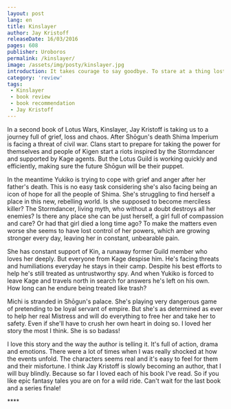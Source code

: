 ```yaml
---
layout: post
lang: en
title: Kinslayer
author: Jay Kristoff
releaseDate: 16/03/2016
pages: 608
publisher: Uroboros
permalink: /kinslayer/
image: /assets/img/posty/kinslayer.jpg
introduction: It takes courage to say goodbye. To stare at a thing lost and know it is gone forever. Some tears are iron forged.
category: 'review'
tags:
 - Kinslayer
 - book review
 - book recommendation
 - Jay Kristoff
---
```

  In a second book of Lotus Wars, Kinslayer, Jay Kristoff is taking us to a journey full of grief, loss and chaos. After Shōgun's death Shima Imperium is facing a threat of civil war. Clans start to prepare for taking the power for themselves and people of Kigen start a riots inspired by the Stormdancer and supported by Kage agents. But the Lotus Guild is working quickly and efficiently, making sure the future Shōgun will be their puppet.

  In the meantime Yukiko is trying to cope with grief and anger after her father's death. This is no easy task considering she's also facing being an icon of hope for all the people of Shima. She's struggling to find herself a place in this new, rebelling world. Is she supposed to become merciless killer? The Stormdancer, living myth,  who without a doubt destroys all her enemies? Is there any place she can be just herself, a girl full of compassion and care? Or had that girl died a long time ago? To make the matters even worse she seems to have lost control of her powers, which are growing stronger every day, leaving her in constant, unbearable pain.

  She has constant support of Kin, a runaway former Guild member who loves her deeply. But everyone from Kage despise him. He's facing threats and humiliations everyday he stays in their camp. Despite his best efforts to help he's still treated as untrustworthy spy. And when Yukiko is forced to leave Kage and travels north in search for answers he's left on his own. How long can he endure being treated like trash?

  Michi is stranded in Shōgun's palace. She's playing very dangerous game of pretending to be loyal servant of empire. But she's as determined as ever to help her real Mistress and will do everything to free her and take her to safety. Even if she'll have to crush her own heart in doing so. I loved her story the most I think. She is so badass!

  I love this story and the way the author is telling it. It's full of action, drama and emotions. There were a lot of times when I was really shocked at how the events unfold. The characters seems real and it's easy to feel for them and their misfortune. I think Jay Kristoff is slowly becoming an author, that I will buy blindly. Because so far I loved each of his book I've read. So if you like epic fantasy tales you are on for a wild ride. Can't wait for the last book and a series finale!

\*\*\*\*
